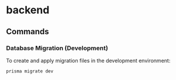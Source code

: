 # backend

## Commands

### Database Migration (Development)

To create and apply migration files in the development environment:

```shell
prisma migrate dev
```
